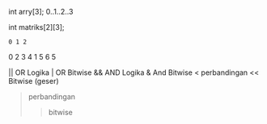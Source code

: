 int arry[3]; 0..1..2..3

int matriks[2][3];
 
    0 1 2
 0  2 3 4
 1  5 6 5

 || OR Logika
 | OR Bitwise
 && AND Logika
 & And Bitwise
 < perbandingan
 << Bitwise (geser)
 > perbandingan
 >> bitwise